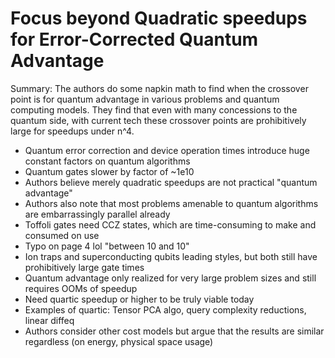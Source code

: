 # Focus beyond Quadratic speedups for Error-Corrected Quantum Advantage
Summary: The authors do some napkin math to find when the crossover point is for quantum advantage in various problems
and quantum computing models. They find that even with many concessions to the quantum side, with current tech these crossover
points are prohibitively large for speedups under n^4.

- Quantum error correction and device operation times introduce huge constant factors on quantum algorithms
- Quantum gates slower by factor of ~1e10
- Authors believe merely quadratic speedups are not practical "quantum advantage"
- Authors also note that most problems amenable to quantum algorithms are embarrassingly parallel already
- Toffoli gates need CCZ states, which are time-consuming to make and consumed on use
- Typo on page 4 lol "between 10 and 10"
- Ion traps and superconducting qubits leading styles, but both still have prohibitively large gate times
- Quantum advantage only realized for very large problem sizes and still requires OOMs of speedup
- Need quartic speedup or higher to be truly viable today
- Examples of quartic: Tensor PCA algo, query complexity reductions, linear diffeq
- Authors consider other cost models but argue that the results are similar regardless (on energy, physical space usage)
